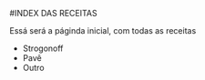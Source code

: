 #INDEX DAS RECEITAS

Essá será a páginda inicial, com todas as receitas

 - Strogonoff
 - Pavê
 - Outro
